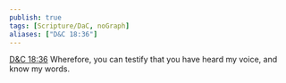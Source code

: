 ```yaml
---
publish: true
tags: [Scripture/DaC, noGraph]
aliases: ["D&C 18:36"]
---
```

[D&C 18:36](https://churchofjesuschrist.org/study/scriptures/dc-testament/dc/18?lang=eng&id=p36#p36) Wherefore, you can testify that you have heard my voice, and know my words.
